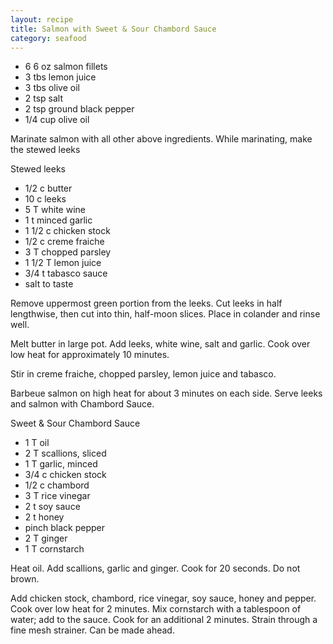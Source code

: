 ```yaml
---
layout: recipe
title: Salmon with Sweet & Sour Chambord Sauce
category: seafood
---
```

- 6  6 oz salmon fillets
- 3 tbs lemon juice
- 3 tbs olive oil
- 2 tsp salt
- 2 tsp ground black pepper
- 1/4 cup olive oil

Marinate salmon with all other above ingredients. While marinating, make the stewed leeks

Stewed leeks

- 1/2 c butter
- 10 c leeks
- 5 T white wine
- 1 t minced garlic
- 1 1/2 c chicken stock
- 1/2 c creme fraiche
- 3 T chopped parsley
- 1 1/2 T lemon juice
- 3/4 t tabasco sauce
- salt to taste

Remove uppermost green portion from the leeks. Cut leeks in half lengthwise, then cut into thin, half-moon slices. Place in colander and rinse well.

Melt butter in large pot. Add leeks, white wine, salt and garlic. Cook over low heat for approximately 10 minutes.

Stir in creme fraiche, chopped parsley, lemon juice and tabasco.

Barbeue salmon on high heat for about 3 minutes on each side. Serve leeks and salmon with Chambord Sauce.

Sweet & Sour Chambord Sauce

- 1 T oil
- 2 T scallions, sliced
- 1 T garlic, minced
- 3/4 c chicken stock
- 1/2 c chambord
- 3 T rice vinegar
- 2 t soy sauce
- 2 t honey
- pinch black pepper
- 2 T ginger
- 1 T cornstarch

Heat oil. Add scallions, garlic and ginger. Cook for 20 seconds. Do not brown.

Add chicken stock, chambord, rice vinegar, soy sauce, honey and pepper. Cook over low heat for 2 minutes. Mix cornstarch with a tablespoon of water; add to the sauce.
Cook for an additional 2 minutes. Strain through a fine mesh strainer.  Can be made ahead.
